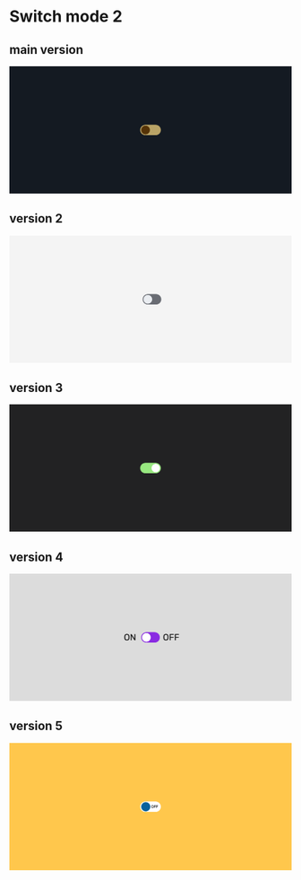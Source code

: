 # Switch mode 2

<h2>main version</h2>

![](shotscreen/switch-mode-main.png)

<h2>version 2</h2>

![](shotscreen/switch-mode-version-2.png)

<h2>version 3</h2>

![](shotscreen/switch-mode-version-3.png)

<h2>version 4</h2>

![](shotscreen/switch-mode-version-4.png)

<h2>version 5</h2>

![](shotscreen/switch-mode-version-5.png)